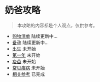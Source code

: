 奶爸攻略
===

>本攻略的内容都是个人观点，仅供参考。

- [购物清单](./00.Shopping.md) 陆续更新中...
- [备孕](./01.Prepare.md) 陆续更新中...
- [出生](./02.Childbirth.md) 未开始
- [第一年](./03.FirstYear.md) 未开始
- [疫苗](./04.Vaccine.md) 未开始
- [常见疾病](./05.Disease.md) 未开始
- [相关参考](./09.References.md) 已完成


